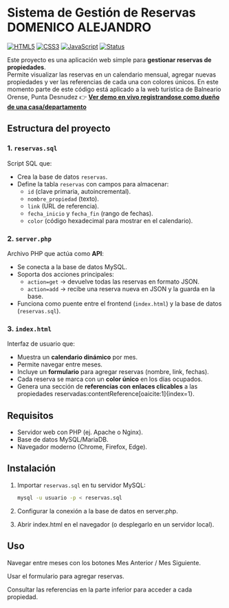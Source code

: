 # Sistema de Gestión de Reservas DOMENICO ALEJANDRO

[![HTML5](https://img.shields.io/badge/HTML5-orange?logo=html5&logoColor=white)](https://developer.mozilla.org/es/docs/Web/HTML)
[![CSS3](https://img.shields.io/badge/CSS3-blue?logo=css3&logoColor=white)](https://developer.mozilla.org/es/docs/Web/CSS)
[![JavaScript](https://img.shields.io/badge/JavaScript-yellow?logo=javascript&logoColor=black)](https://developer.mozilla.org/es/docs/Web/JavaScript)
[![Status](https://img.shields.io/badge/Status-En%20Desarrollo-green)]()

Este proyecto es una aplicación web simple para **gestionar reservas de propiedades**.  
Permite visualizar las reservas en un calendario mensual, agregar nuevas propiedades y ver las referencias de cada una con colores únicos.
En este momento parte de este código está aplicado a la web turística de Balneario Orense, Punta Desnudez
👉 **[Ver demo en vivo registrandose como dueño de una casa/departamento](https://www.orensepuntadesnudez.com.ar/)**

## Estructura del proyecto

### 1. `reservas.sql`
Script SQL que:
- Crea la base de datos `reservas`.
- Define la tabla `reservas` con campos para almacenar:
  - `id` (clave primaria, autoincremental).
  - `nombre_propiedad` (texto).
  - `link` (URL de referencia).
  - `fecha_inicio` y `fecha_fin` (rango de fechas).
  - `color` (código hexadecimal para mostrar en el calendario).

### 2. `server.php`
Archivo PHP que actúa como **API**:
- Se conecta a la base de datos MySQL.
- Soporta dos acciones principales:
  - `action=get` → devuelve todas las reservas en formato JSON.
  - `action=add` → recibe una reserva nueva en JSON y la guarda en la base.
- Funciona como puente entre el frontend (`index.html`) y la base de datos (`reservas.sql`).

### 3. `index.html`
Interfaz de usuario que:
- Muestra un **calendario dinámico** por mes.
- Permite navegar entre meses.
- Incluye un **formulario** para agregar reservas (nombre, link, fechas).
- Cada reserva se marca con un **color único** en los días ocupados.
- Genera una sección de **referencias con enlaces clicables** a las propiedades reservadas:contentReference[oaicite:1]{index=1}.

## Requisitos
- Servidor web con PHP (ej. Apache o Nginx).
- Base de datos MySQL/MariaDB.
- Navegador moderno (Chrome, Firefox, Edge).

## Instalación
1. Importar `reservas.sql` en tu servidor MySQL:
   ```bash
   mysql -u usuario -p < reservas.sql
   
2. Configurar la conexión a la base de datos en server.php.

3. Abrir index.html en el navegador (o desplegarlo en un servidor local).

## Uso

Navegar entre meses con los botones Mes Anterior / Mes Siguiente.

Usar el formulario para agregar reservas.

Consultar las referencias en la parte inferior para acceder a cada propiedad.
